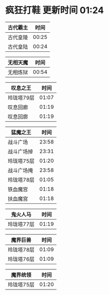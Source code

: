 # 疯狂打鞋 更新时间 01:24

| 古代霸主   | 时间    |
|--------|-------|
| 古代皇陵 | 00:25 |
| 古代皇陆 | 00:24 |

| 无相天魔   | 时间    |
|--------|-------|
| 无相炼狱 | 00:54 |

| 叹息之王   | 时间    |
|--------|-------|
| 玲珑塔79层 | 01:07 |
| 叹息回廊 | 01:19 |
| 叹息回廓 | 01:19 |

| 猛魔之王   | 时间    |
|--------|-------|
| 战斗广场 | 23:58 |
| 战斗广场掉 | 23:31 |
| 玲珑塔75层 | 01:20 |
| 战斗广场掩 | 23:58 |
| 玲珑塔78层 | 01:05 |
| 铁血魔宫 | 01:18 |
| 扶血魔宫 | 01:18 |

| 鬼火人马   | 时间    |
|--------|-------|
| 玲珑塔77层 | 01:19 |

| 魔界巨兽   | 时间    |
|--------|-------|
| 玲珑塔78层 | 01:09 |
| 玲珑塔76层 | 01:09 |

| 魔界统领   | 时间    |
|--------|-------|
| 玲珑塔75层 | 01:20 |